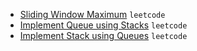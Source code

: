 - [Sliding Window Maximum](https://leetcode.com/problems/sliding-window-maximum/) `leetcode`
- [Implement Queue using Stacks](https://leetcode.com/problems/implement-queue-using-stacks/) `leetcode`
- [ Implement Stack using Queues](https://leetcode.com/problems/implement-stack-using-queues/) `leetcode`
